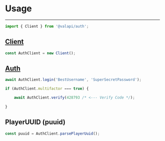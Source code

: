 # Usage

-----------

```typescript
import { Client } from '@valapi/auth';
```

## [Client](./Client.md#client)

```typescript
const AuthClient = new Client();
```

## [Auth](./Auth.md#basic-authentication)

```typescript
await AuthClient.login('BestUsername', 'SuperSecretPassword');
```

```typescript
if (AuthClient.multifactor === true) {

    await AuthClient.verify(428793 /* <--- Verify Code */);
    
}
```

## PlayerUUID (puuid)

```typescript
const puuid = AuthClient.parsePlayerUuid();
```